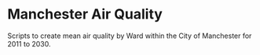 # Manchester Air Quality

Scripts to create mean air quality by Ward within the City of Manchester for 2011 to 2030.

